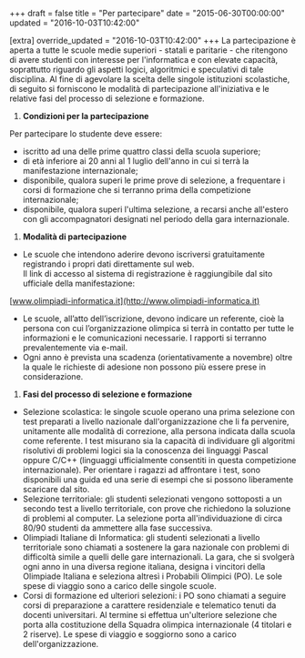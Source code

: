+++
draft = false
title = "Per partecipare"
date = "2015-06-30T00:00:00"
updated = "2016-10-03T10:42:00"

[extra]
override_updated = "2016-10-03T10:42:00"
+++
La partecipazione è aperta a tutte le scuole medie superiori - statali e paritarie - che ritengono di avere studenti con interesse per l'informatica e con elevate capacità, soprattutto riguardo gli aspetti logici, algoritmici e speculativi di tale disciplina. Al fine di agevolare la scelta delle singole istituzioni scolastiche, di seguito si forniscono le modalità di partecipazione all'iniziativa e le relative fasi del processo di selezione e formazione.

1. **Condizioni per la partecipazione**

Per partecipare lo studente deve essere:

- iscritto ad una delle prime quattro classi della scuola superiore;
- di età inferiore ai 20 anni al 1 luglio dell'anno in cui si terrà la manifestazione internazionale;
- disponibile, qualora superi le prime prove di selezione, a frequentare i corsi di formazione che si terranno prima della competizione internazionale;
- disponibile, qualora superi l'ultima selezione, a recarsi anche all'estero con gli accompagnatori designati nel periodo della gara internazionale.

1. **Modalità di partecipazione**

- Le scuole che intendono aderire devono iscriversi gratuitamente registrando i propri dati direttamente sul web. <br/>Il link di accesso al sistema di registrazione è raggiungibile dal sito ufficiale della manifestazione:

[www.olimpiadi-informatica.it](http://www.olimpiadi-informatica.it)

- Le scuole, all’atto dell’iscrizione, devono indicare un referente, cioè la persona con cui l’organizzazione olimpica si terrà in contatto per tutte le informazioni e le comunicazioni necessarie. I rapporti si terranno prevalentemente via e-mail.
- Ogni anno è prevista una scadenza (orientativamente a novembre) oltre la quale le richieste di adesione non possono più essere prese in considerazione.

1. **Fasi del processo di selezione e formazione**

- Selezione scolastica: le singole scuole operano una prima selezione con test preparati a livello nazionale dall'organizzazione che li fa pervenire, unitamente alle modalità di correzione, alla persona indicata dalla scuola come referente. I test misurano sia la capacità di individuare gli algoritmi risolutivi di problemi logici sia la conoscenza dei linguaggi Pascal oppure C/C++ (linguaggi ufficialmente consentiti in questa competizione internazionale). Per orientare i ragazzi ad affrontare i test, sono disponibili una guida ed una serie di esempi che si possono liberamente scaricare dal sito.
- Selezione territoriale: gli studenti selezionati vengono sottoposti a un secondo test a livello territoriale, con prove che richiedono la soluzione di problemi al computer. La selezione porta all'individuazione di circa 80/90 studenti da ammettere alla fase successiva.
- Olimpiadi Italiane di Informatica: gli studenti selezionati a livello territoriale sono chiamati a sostenere la gara nazionale con problemi di difficoltà simile a quelli delle gare internazionali. La gara, che si svolgerà ogni anno in una diversa regione italiana, designa i vincitori della Olimpiade Italiana e seleziona altresì i Probabili Olimpici (PO). Le sole spese di viaggio sono a carico delle singole scuole.
- Corsi di formazione ed ulteriori selezioni: i PO sono chiamati a seguire corsi di preparazione a carattere residenziale e telematico tenuti da docenti universitari. Al termine si effettua un'ulteriore selezione che porta alla costituzione della Squadra olimpica internazionale (4 titolari e 2 riserve). Le spese di viaggio e soggiorno sono a carico dell'organizzazione.
